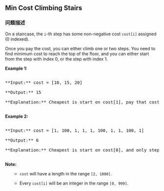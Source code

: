 ## Min Cost Climbing Stairs  
### 问题描述

On a staircase, the `i`-th step has some non-negative cost `cost[i]` assigned (0 indexed).



Once you pay the cost, you can either climb one or two steps. You need to find minimum cost to reach the top of the floor, and you can either start from the step with index 0, or the step with index 1.


**Example 1:**<br />
<pre>
**Input:** cost = [10, 15, 20]
**Output:** 15
**Explanation:** Cheapest is start on cost[1], pay that cost and go to the top.
</pre>


**Example 2:**<br />
<pre>
**Input:** cost = [1, 100, 1, 1, 1, 100, 1, 1, 100, 1]
**Output:** 6
**Explanation:** Cheapest is start on cost[0], and only step on 1s, skipping cost[3].
</pre>


**Note:**<br>
<ol>
- `cost` will have a length in the range `[2, 1000]`.
- Every `cost[i]` will be an integer in the range `[0, 999]`.
</ol>

